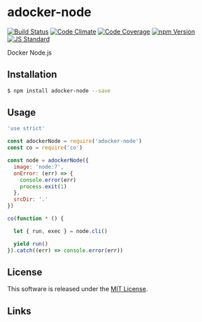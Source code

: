 adocker-node
==========

<!---
This file is generated by ape-tmpl. Do not update manually.
--->

<!-- Badge Start -->
<a name="badges"></a>

[![Build Status][bd_travis_shield_url]][bd_travis_url]
[![Code Climate][bd_codeclimate_shield_url]][bd_codeclimate_url]
[![Code Coverage][bd_codeclimate_coverage_shield_url]][bd_codeclimate_url]
[![npm Version][bd_npm_shield_url]][bd_npm_url]
[![JS Standard][bd_standard_shield_url]][bd_standard_url]

[bd_repo_url]: https://github.com/a-labo/adocker-node
[bd_travis_url]: http://travis-ci.org/a-labo/adocker-node
[bd_travis_shield_url]: http://img.shields.io/travis/a-labo/adocker-node.svg?style=flat
[bd_travis_com_url]: http://travis-ci.com/a-labo/adocker-node
[bd_travis_com_shield_url]: https://api.travis-ci.com/a-labo/adocker-node.svg?token=
[bd_license_url]: https://github.com/a-labo/adocker-node/blob/master/LICENSE
[bd_codeclimate_url]: http://codeclimate.com/github/a-labo/adocker-node
[bd_codeclimate_shield_url]: http://img.shields.io/codeclimate/github/a-labo/adocker-node.svg?style=flat
[bd_codeclimate_coverage_shield_url]: http://img.shields.io/codeclimate/coverage/github/a-labo/adocker-node.svg?style=flat
[bd_gemnasium_url]: https://gemnasium.com/a-labo/adocker-node
[bd_gemnasium_shield_url]: https://gemnasium.com/a-labo/adocker-node.svg
[bd_npm_url]: http://www.npmjs.org/package/adocker-node
[bd_npm_shield_url]: http://img.shields.io/npm/v/adocker-node.svg?style=flat
[bd_standard_url]: http://standardjs.com/
[bd_standard_shield_url]: https://img.shields.io/badge/code%20style-standard-brightgreen.svg

<!-- Badge End -->


<!-- Description Start -->
<a name="description"></a>

Docker Node.js

<!-- Description End -->


<!-- Overview Start -->
<a name="overview"></a>



<!-- Overview End -->


<!-- Sections Start -->
<a name="sections"></a>

<!-- Section from "doc/guides/01.Installation.md.hbs" Start -->

<a name="section-doc-guides-01-installation-md"></a>

Installation
-----

```bash
$ npm install adocker-node --save
```


<!-- Section from "doc/guides/01.Installation.md.hbs" End -->

<!-- Section from "doc/guides/02.Usage.md.hbs" Start -->

<a name="section-doc-guides-02-usage-md"></a>

Usage
---------

```javascript
'use strict'

const adockerNode = require('adocker-node')
const co = require('co')

const node = adockerNode({
  image: 'node:7',
  onError: (err) => {
    console.error(err)
    process.exit(1)
  },
  srcDir: '.'
})

co(function * () {

  let { run, exec } = node.cli()

  yield run()
}).catch((err) => console.error(err))

```


<!-- Section from "doc/guides/02.Usage.md.hbs" End -->


<!-- Sections Start -->


<!-- LICENSE Start -->
<a name="license"></a>

License
-------
This software is released under the [MIT License](https://github.com/a-labo/adocker-node/blob/master/LICENSE).

<!-- LICENSE End -->


<!-- Links Start -->
<a name="links"></a>

Links
------



<!-- Links End -->
